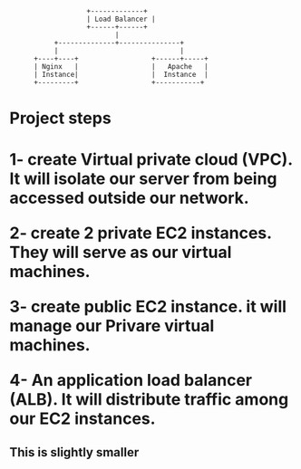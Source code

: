                        +-------------+
                       | Load Balancer |
                       +------+------+   
                              |
               +--------------+---------------+
               |                              |
          +----+----+                  +------+-----+
          | Nginx   |                  |   Apache   |
          | Instance|                  |  Instance  |
          +---------+                  +-----------+


 <h1>Project steps<h1>

   1- create Virtual private cloud (VPC). It will isolate our server from being accessed outside our network.

   2- create 2 private EC2 instances. They will serve as our virtual machines.

   3- create public EC2 instance. it will manage  our Privare  virtual machines.

   4- An application load balancer (ALB). It will distribute traffic among our EC2 instances.

<h2>This is slightly smaller</h2>
